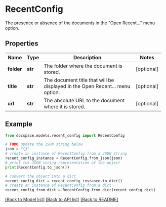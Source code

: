 # RecentConfig

The presence or absence of the documents in the \"Open Recent...\" menu option.

## Properties

Name | Type | Description | Notes
------------ | ------------- | ------------- | -------------
**folder** | **str** | The folder where the document is stored. | [optional] 
**title** | **str** | The document title that will be displayed in the Open Recent... menu option. | [optional] 
**url** | **str** | The absolute URL to the document where it is stored. | [optional] 

## Example

```python
from docspace.models.recent_config import RecentConfig

# TODO update the JSON string below
json = "{}"
# create an instance of RecentConfig from a JSON string
recent_config_instance = RecentConfig.from_json(json)
# print the JSON string representation of the object
print(RecentConfig.to_json())

# convert the object into a dict
recent_config_dict = recent_config_instance.to_dict()
# create an instance of RecentConfig from a dict
recent_config_from_dict = RecentConfig.from_dict(recent_config_dict)
```
[[Back to Model list]](../README.md#documentation-for-models) [[Back to API list]](../README.md#documentation-for-api-endpoints) [[Back to README]](../README.md)


